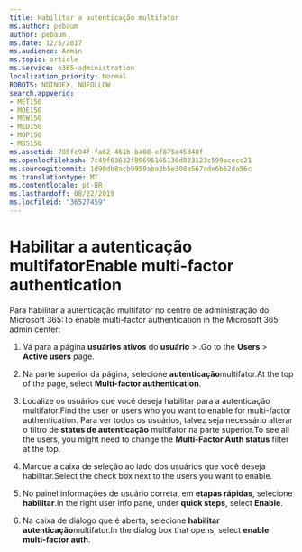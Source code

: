 ```yaml
---
title: Habilitar a autenticação multifator
ms.author: pebaum
author: pebaum
ms.date: 12/5/2017
ms.audience: Admin
ms.topic: article
ms.service: o365-administration
localization_priority: Normal
ROBOTS: NOINDEX, NOFOLLOW
search.appverid:
- MET150
- MOE150
- MEW150
- MED150
- MOP150
- MBS150
ms.assetid: 785fc94f-fa62-461b-ba00-cf875e45d48f
ms.openlocfilehash: 7c49f63632f89696165136d823123c599acecc21
ms.sourcegitcommit: 1d98db8acb9959aba3b5e308a567ade6b62da56c
ms.translationtype: MT
ms.contentlocale: pt-BR
ms.lasthandoff: 08/22/2019
ms.locfileid: "36527459"
---
```

# <a name="enable-multi-factor-authentication"></a><span data-ttu-id="91191-102">Habilitar a autenticação multifator</span><span class="sxs-lookup"><span data-stu-id="91191-102">Enable multi-factor authentication</span></span>

<span data-ttu-id="91191-103">Para habilitar a autenticação multifator no centro de administração do Microsoft 365:</span><span class="sxs-lookup"><span data-stu-id="91191-103">To enable multi-factor authentication in the Microsoft 365 admin center:</span></span>

1. <span data-ttu-id="91191-104">Vá para a página **usuários ativos** do **usuário** \> .</span><span class="sxs-lookup"><span data-stu-id="91191-104">Go to the **Users** \> **Active users** page.</span></span>
    
2. <span data-ttu-id="91191-105">Na parte superior da página, selecione **autenticação**multifator.</span><span class="sxs-lookup"><span data-stu-id="91191-105">At the top of the page, select **Multi-factor authentication**.</span></span> 
    
3. <span data-ttu-id="91191-106">Localize os usuários que você deseja habilitar para a autenticação multifator.</span><span class="sxs-lookup"><span data-stu-id="91191-106">Find the user or users who you want to enable for multi-factor authentication.</span></span> <span data-ttu-id="91191-107">Para ver todos os usuários, talvez seja necessário alterar o filtro de **status de autenticação** multifator na parte superior.</span><span class="sxs-lookup"><span data-stu-id="91191-107">To see all the users, you might need to change the **Multi-Factor Auth status** filter at the top.</span></span>
    
4. <span data-ttu-id="91191-108">Marque a caixa de seleção ao lado dos usuários que você deseja habilitar.</span><span class="sxs-lookup"><span data-stu-id="91191-108">Select the check box next to the users you want to enable.</span></span>
    
5.  <span data-ttu-id="91191-109">No painel informações de usuário correta, em **etapas rápidas**, selecione **habilitar**.</span><span class="sxs-lookup"><span data-stu-id="91191-109">In the right user info pane, under **quick steps**, select **Enable**.</span></span> 
    
6. <span data-ttu-id="91191-110">Na caixa de diálogo que é aberta, selecione **habilitar autenticação**multifator.</span><span class="sxs-lookup"><span data-stu-id="91191-110">In the dialog box that opens, select **enable multi-factor auth**.</span></span> 
    

